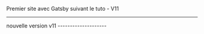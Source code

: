 Premier site avec Gatsby suivant le tuto - V11

----------------------------------------------------------------

nouvelle version v11 -------------------- 

